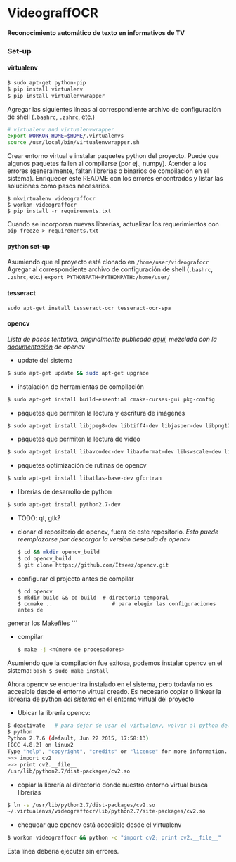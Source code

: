 # VideograffOCR

#### Reconocimiento automático de texto en informativos de TV

### Set-up

#### virtualenv

```bash
$ sudo apt-get python-pip
$ pip install virtualenv
$ pip install virtualenvwrapper
```
Agregar las siguientes líneas al correspondiente archivo de configuración de
shell (`.bashrc`, `.zshrc`, etc.)
```bash
# virtualenv and virtualenvwrapper
export WORKON_HOME=$HOME/.virtualenvs
source /usr/local/bin/virtualenvwrapper.sh
```

Crear entorno virtual e instalar paquetes python del proyecto. Puede que
algunos paquetes fallen al compilarse (por ej., numpy). Atender a los errores
(generalmente, faltan librerías o binarios de compilación en el sistema).
Enriquecer este README con los errores encontrados y listar las soluciones como
pasos necesarios.

```
$ mkvirtualenv videograffocr
$ workon videograffocr
$ pip install -r requirements.txt
```

Cuando se incorporan nuevas librerías, actualizar los requerimientos con `pip
freeze > requirements.txt`

#### python set-up
Asumiendo que el proyecto está clonado en `/home/user/videografocr`
Agregar al correspondiente archivo de configuración de shell (`.bashrc`, `.zshrc`, etc.)
`export PYTHONPATH=PYTHONPATH:/home/user/`

#### tesseract

`sudo apt-get install tesseract-ocr tesseract-ocr-spa`

#### opencv

_Lista de pasos tentativa, originalmente publicada
[aquí](http://www.pyimagesearch.com/2015/06/22/install-opencv-3-0-and-python-2-7-on-ubuntu/),
mezclada con la
[documentación](http://docs.opencv.org/2.4/doc/tutorials/introduction/linux_install/linux_install.html)
de opencv_

- update del sistema
```bash
$ sudo apt-get update && sudo apt-get upgrade
```

- instalación de herramientas de compilación
```bash
$ sudo apt-get install build-essential cmake-curses-gui pkg-config
```

- paquetes que permiten la lectura y escritura de imágenes
```bash
$ sudo apt-get install libjpeg8-dev libtiff4-dev libjasper-dev libpng12-dev
```

- paquetes que permiten la lectura de video
```bash
$ sudo apt-get install libavcodec-dev libavformat-dev libswscale-dev libv4l-dev
```

- paquetes optimización de rutinas de opencv
```bash
$ sudo apt-get install libatlas-base-dev gfortran
```

- librerías de desarrollo de python
```bash
$ sudo apt-get install python2.7-dev
```

- TODO: qt, gtk?

- clonar el repositorio de opencv, fuera de este repositorio. _Esto puede
  reemplazarse por *descargar la versión deseada* de opencv_

    ```bash
    $ cd && mkdir opencv_build
    $ cd opencv_build
    $ git clone https://github.com/Itseez/opencv.git
     ```

- configurar el projecto antes de compilar
    ```
    $ cd opencv
    $ mkdir build && cd build  # directorio temporal
    $ ccmake ..                   # para elegir las configuraciones antes de
generar los Makefiles
    ```

- compilar
    ```bash
    $ make -j <número de procesadores>
    ```

Asumiendo que la compilación fue exitosa, podemos instalar opencv en el
sistema:
    ```bash
    $ sudo make install
    ```

Ahora opencv se encuentra instalado en el sistema, pero todavía no es accesible
desde el entorno virtual creado. Es necesario copiar o linkear la librearía de
python *del sistema* en el entorno virtual del proyecto

- Ubicar la librería opencv:
```bash
$ deactivate   # para dejar de usar el virtualenv, volver al python del sistema
$ python
Python 2.7.6 (default, Jun 22 2015, 17:58:13)
[GCC 4.8.2] on linux2
Type "help", "copyright", "credits" or "license" for more information.
>>> import cv2
>>> print cv2.__file__
/usr/lib/python2.7/dist-packages/cv2.so
```

- copiar la librería al directorio donde nuestro entorno virtual busca
  librerías
```bash
$ ln -s /usr/lib/python2.7/dist-packages/cv2.so
~/.virtualenvs/videograffocr/lib/python2.7/site-packages/cv2.so
```
- chequear que opencv está accesible desde el virtualenv
```bash
$ workon videograffocr && python -c "import cv2; print cv2.__file__"
```

Esta línea debería ejecutar sin errores.


